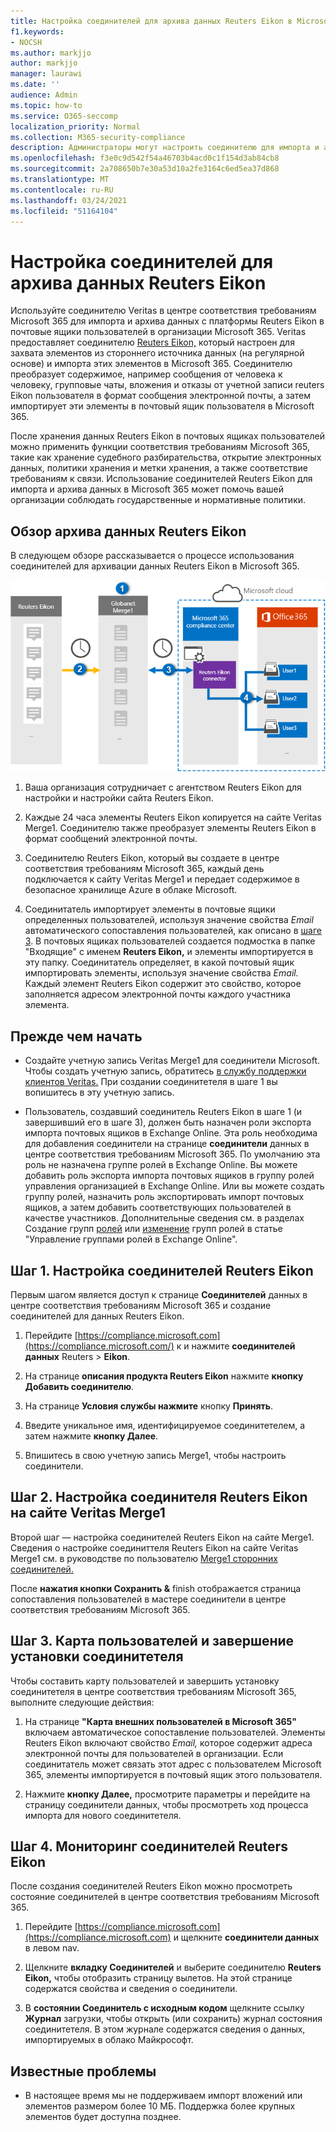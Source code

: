 ```yaml
---
title: Настройка соединителей для архива данных Reuters Eikon в Microsoft 365
f1.keywords:
- NOCSH
ms.author: markjjo
author: markjjo
manager: laurawi
ms.date: ''
audience: Admin
ms.topic: how-to
ms.service: O365-seccomp
localization_priority: Normal
ms.collection: M365-security-compliance
description: Администраторы могут настроить соединителю для импорта и архива данных Reuters Eikon из Veritas в Microsoft 365. Этот соединитатель позволяет архивировать данные из сторонних источников данных в Microsoft 365. После архива эти данные можно использовать такие функции соответствия требованиям, как юридические удержания, политики поиска контента и хранения для управления сторонними данными.
ms.openlocfilehash: f3e0c9d542f54a46703b4acd0c1f154d3ab84cb8
ms.sourcegitcommit: 2a708650b7e30a53d10a2fe3164c6ed5ea37d868
ms.translationtype: MT
ms.contentlocale: ru-RU
ms.lasthandoff: 03/24/2021
ms.locfileid: "51164104"
---
```

# <a name="set-up-a-connector-to-archive-reuters-eikon-data"></a>Настройка соединителей для архива данных Reuters Eikon

Используйте соединителю Veritas в центре соответствия требованиям Microsoft 365 для импорта и архива данных с платформы Reuters Eikon в почтовые ящики пользователей в организации Microsoft 365. Veritas предоставляет соединителю [Reuters Eikon,](https://globanet.com/eikon/) который настроен для захвата элементов из стороннего источника данных (на регулярной основе) и импорта этих элементов в Microsoft 365. Соединителю преобразует содержимое, например сообщения от человека к человеку, групповые чаты, вложения и отказы от учетной записи reuters Eikon пользователя в формат сообщения электронной почты, а затем импортирует эти элементы в почтовый ящик пользователя в Microsoft 365.

После хранения данных Reuters Eikon в почтовых ящиках пользователей можно применить функции соответствия требованиям Microsoft 365, такие как хранение судебного разбирательства, открытие электронных данных, политики хранения и метки хранения, а также соответствие требованиям к связи. Использование соединителей Reuters Eikon для импорта и архива данных в Microsoft 365 может помочь вашей организации соблюдать государственные и нормативные политики.

## <a name="overview-of-archiving-reuters-eikon-data"></a>Обзор архива данных Reuters Eikon

В следующем обзоре рассказывается о процессе использования соединителей для архивации данных Reuters Eikon в Microsoft 365.

![Архивативная работа для данных Reuters Eikon](../media/ReutersEikonConnectorWorkflow.png)

1. Ваша организация сотрудничает с агентством Reuters Eikon для настройки и настройки сайта Reuters Eikon.

2. Каждые 24 часа элементы Reuters Eikon копируется на сайте Veritas Merge1. Соединителю также преобразует элементы Reuters Eikon в формат сообщений электронной почты.

3. Соединителю Reuters Eikon, который вы создаете в центре соответствия требованиям Microsoft 365, каждый день подключается к сайту Veritas Merge1 и передает содержимое в безопасное хранилище Azure в облаке Microsoft.

4. Соединитатель импортирует элементы в почтовые ящики определенных пользователей, используя значение свойства *Email* автоматического сопоставления пользователей, как описано в [шаге 3](#step-3-map-users-and-complete-the-connector-setup). В почтовых ящиках пользователей создается подмостка в папке "Входящие" с именем **Reuters Eikon,** и элементы импортируется в эту папку. Соединитатель определяет, в какой почтовый ящик импортировать элементы, используя значение свойства *Email.* Каждый элемент Reuters Eikon содержит это свойство, которое заполняется адресом электронной почты каждого участника элемента.

## <a name="before-you-begin"></a>Прежде чем начать

- Создайте учетную запись Veritas Merge1 для соединители Microsoft. Чтобы создать учетную запись, обратитесь [в службу поддержки клиентов Veritas.](https://globanet.com/ms-connectors-contact) При создании соединитетеля в шаге 1 вы вопишитесь в эту учетную запись.

- Пользователь, создавший соединитель Reuters Eikon в шаге 1 (и завершивший его в шаге 3), должен быть назначен роли экспорта импорта почтовых ящиков в Exchange Online. Эта роль необходима для добавления соединители на странице **соединители** данных в центре соответствия требованиям Microsoft 365. По умолчанию эта роль не назначена группе ролей в Exchange Online. Вы можете добавить роль экспорта импорта почтовых ящиков в группу ролей управления организацией в Exchange Online. Или вы можете создать группу ролей, назначить роль экспортировать импорт почтовых ящиков, а затем добавить соответствующих пользователей в качестве участников. Дополнительные сведения см. в разделах Создание групп [ролей](/Exchange/permissions-exo/role-groups#create-role-groups) или [изменение](/Exchange/permissions-exo/role-groups#modify-role-groups) групп ролей в статье "Управление группами ролей в Exchange Online".

## <a name="step-1-set-up-the-reuters-eikon-connector"></a>Шаг 1. Настройка соединителей Reuters Eikon

Первым шагом является доступ к странице **Соединителей** данных в центре соответствия требованиям Microsoft 365 и создание соединителей для данных Reuters Eikon.

1. Перейдите [https://compliance.microsoft.com](https://compliance.microsoft.com/) к и нажмите **соединителей данных** Reuters  >  **Eikon**.

2. На странице **описания продукта Reuters Eikon** нажмите **кнопку Добавить соединителю**.

3. На странице **Условия службы нажмите** кнопку **Принять**.

4. Введите уникальное имя, идентифицируемое соединитетелем, а затем нажмите **кнопку Далее**.

5. Впишитесь в свою учетную запись Merge1, чтобы настроить соединители.

## <a name="step-2-configure-the-reuters-eikon-connector-on-the-veritas-merge1-site"></a>Шаг 2. Настройка соединителя Reuters Eikon на сайте Veritas Merge1

Второй шаг — настройка соединителей Reuters Eikon на сайте Merge1. Сведения о настройке соединиттеля Reuters Eikon на сайте Veritas Merge1 см. в руководстве по пользователю [Merge1 сторонних соединителей.](https://docs.ms.merge1.globanetportal.com/Merge1%20Third-Party%20Connectors%20Reuters%20Eikon%20User%20Guide%20.pdf)

После **нажатия кнопки Сохранить &**  finish отображается страница сопоставления пользователей в мастере соединители в центре соответствия требованиям Microsoft 365.

## <a name="step-3-map-users-and-complete-the-connector-setup"></a>Шаг 3. Карта пользователей и завершение установки соединитетеля

Чтобы составить карту пользователей и завершить установку соединитетеля в центре соответствия требованиям Microsoft 365, выполните следующие действия:

1. На странице **"Карта внешних пользователей в Microsoft 365"** включаем автоматическое сопоставление пользователей. Элементы Reuters Eikon включают свойство *Email,* которое содержит адреса электронной почты для пользователей в организации. Если соединитатель может связать этот адрес с пользователем Microsoft 365, элементы импортируется в почтовый ящик этого пользователя.

2. Нажмите **кнопку Далее,** просмотрите параметры и перейдите на страницу соединители данных, чтобы просмотреть ход процесса импорта для нового соединитетеля. 

## <a name="step-4-monitor-the-reuters-eikon-connector"></a>Шаг 4. Мониторинг соединителей Reuters Eikon

После создания соединителей Reuters Eikon можно просмотреть состояние соединителей в центре соответствия требованиям Microsoft 365.

1. Перейдите [https://compliance.microsoft.com](https://compliance.microsoft.com) и щелкните **соединители данных** в левом nav.

2. Щелкните **вкладку Соединителей** и выберите соединителю **Reuters Eikon,** чтобы отобразить страницу вылетов. На этой странице содержатся свойства и сведения о соединители.

3. В **состоянии Соединитель с исходным кодом** щелкните ссылку **Журнал** загрузки, чтобы открыть (или сохранить) журнал состояния соединитетеля. В этом журнале содержатся сведения о данных, импортируемых в облако Майкрософт.

## <a name="known-issues"></a>Известные проблемы

- В настоящее время мы не поддерживаем импорт вложений или элементов размером более 10 МБ. Поддержка более крупных элементов будет доступна позднее.